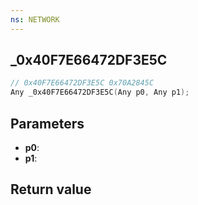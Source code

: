```yaml
---
ns: NETWORK
---
```

## _0x40F7E66472DF3E5C

```c
// 0x40F7E66472DF3E5C 0x70A2845C
Any _0x40F7E66472DF3E5C(Any p0, Any p1);
```


## Parameters
* **p0**: 
* **p1**: 

## Return value
